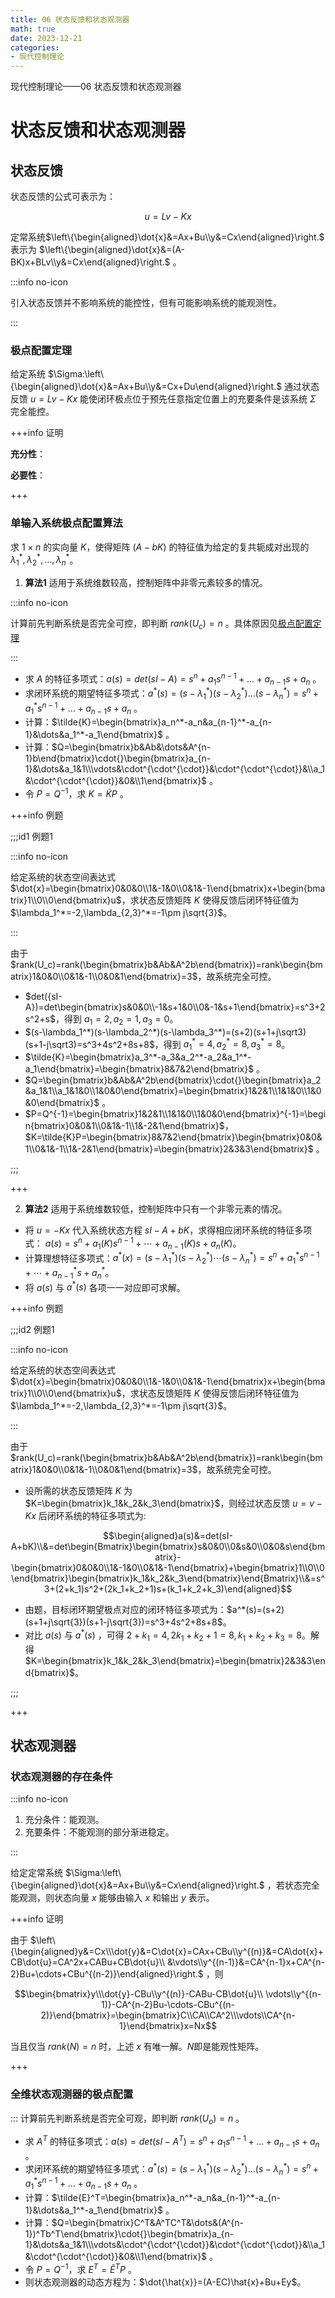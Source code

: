 ```yaml
---
title: 06 状态反馈和状态观测器
math: true
date: 2023-12-21
categories:
- 现代控制理论
---
```


现代控制理论——06 状态反馈和状态观测器

<!-- more -->

# 状态反馈和状态观测器

## 状态反馈

状态反馈的公式可表示为：

$$u=Lv-Kx     \tag{1}$$

定常系统$\left\{\begin{aligned}\dot{x}&=Ax+Bu\\y&=Cx\end{aligned}\right.$ 表示为 $\left\{\begin{aligned}\dot{x}&=(A-BK)x+BLv\\y&=Cx\end{aligned}\right.$ 。

:::info no-icon

引入状态反馈并不影响系统的能控性，但有可能影响系统的能观测性。

:::

### 极点配置定理

给定系统 $\Sigma:\left\{\begin{aligned}\dot{x}&=Ax+Bu\\y&=Cx+Du\end{aligned}\right.$ 通过状态反馈 $u=Lv-Kx$ 能使闭环极点位于预先任意指定位置上的充要条件是该系统 $\Sigma$ 完全能控。

+++info 证明

**充分性**：



**必要性**：



+++

### 单输入系统极点配置算法

求 $1\times n$ 的实向量 $K$，使得矩阵 $(A-bK)$ 的特征值为给定的复共轭成对出现的 $\lambda_1^*,\lambda_2^*,\dots,\lambda_n^*$。

1. **算法1**  适用于系统维数较高，控制矩阵中非零元素较多的情况。

:::info no-icon

计算前先判断系统是否完全可控，即判断 $rank(U_c)=n$ 。具体原因见[极点配置定理](#极点配置定理)

:::

+ 求 $A$ 的特征多项式：$a(s)=det(sI-A)=s^n+a_1s^{n-1}+\dots+a_{n-1}s+a_n$ 。
+ 求闭环系统的期望特征多项式：$a^*(s)=(s-\lambda_1^*)(s-\lambda_2^*)\dots (s-\lambda_n^*)=s^n+a_1^*s^{n-1}+\dots+a_{n-1}s+a_n$ 。
+ 计算：$\tilde{K}=\begin{bmatrix}a_n^*-a_n&a_{n-1}^*-a_{n-1}&\dots&a_1^*-a_1\end{bmatrix}$ 。
+ 计算：$Q=\begin{bmatrix}b&Ab&\dots&A^{n-1}b\end{bmatrix}\cdot{}\begin{bmatrix}a_{n-1}&\dots&a_1&1\\\vdots&\cdot^{\cdot^{\cdot}}&\cdot^{\cdot^{\cdot}}&\\a_1&\cdot^{\cdot^{\cdot}}&0&\\1\end{bmatrix}$ 。
+ 令 $P=Q^{-1}$，求 $K=\tilde{K}P$ 。

+++info 例题

;;;id1 例题1

:::info no-icon

给定系统的状态空间表达式 $\dot{x}=\begin{bmatrix}0&0&0\\1&-1&0\\0&1&-1\end{bmatrix}x+\begin{bmatrix}1\\0\\0\end{bmatrix}u$，求状态反馈矩阵 $K$ 使得反馈后闭环特征值为 $\lambda_1^*=-2,\lambda_{2,3}^*=-1\pm j\sqrt{3}$。

:::

由于 $rank(U_c)=rank(\begin{bmatrix}b&Ab&A^2b\end{bmatrix})=rank\begin{bmatrix}1&0&0\\0&1&-1\\0&0&1\end{bmatrix}=3$，故系统完全可控。

+ $det({sI-A})=det\begin{bmatrix}s&0&0\\-1&s+1&0\\0&-1&s+1\end{bmatrix}=s^3+2s^2+s$，得到 $a_1=2,a_2=1,a_3=0$。
+ $(s-\lambda_1^*)(s-\lambda_2^*)(s-\lambda_3^*)=(s+2)(s+1+j\sqrt3)(s+1-j\sqrt3)=s^3+4s^2+8s+8$，得到 $a_1^*=4,a_2^*=8,a_3^*=8$。
+ $\tilde{K}=\begin{bmatrix}a_3^*-a_3&a_2^*-a_2&a_1^*-a_1\end{bmatrix}=\begin{bmatrix}8&7&2\end{bmatrix}$ 。
+ $Q=\begin{bmatrix}b&Ab&A^2b\end{bmatrix}\cdot{}\begin{bmatrix}a_2&a_1&1\\a_1&1&0\\1&0&0\end{bmatrix}=\begin{bmatrix}1&2&1\\1&1&0\\1&0&0\end{bmatrix}$ 。
+  $P=Q^{-1}=\begin{bmatrix}1&2&1\\1&1&0\\1&0&0\end{bmatrix}^{-1}=\begin{bmatrix}0&0&1\\0&1&-1\\1&-2&1\end{bmatrix}$， $K=\tilde{K}P=\begin{bmatrix}8&7&2\end{bmatrix}\begin{bmatrix}0&0&1\\0&1&-1\\1&-2&1\end{bmatrix}=\begin{bmatrix}2&3&3\end{bmatrix}$ 。

;;;

+++

2. **算法2**  适用于系统维数较低，控制矩阵中只有一个非零元素的情况。

+ 将 $u=-Kx$ 代入系统状态方程 $sI-A+bK$，求得相应闭环系统的特征多项式： $a(s)=s^n+a_1(K)s^{n-1}+\cdots+a_{n-1}(K)s+a_n(K)$。
+ 计算理想特征多项式：$a^*(x)=(s-\lambda_1^*)(s-\lambda_2^*)\cdots(s-\lambda_n^*)=s^n+a_1^*s^{n-1}+\cdots+a_{n-1}^*s+a_n^*$。
+ 将 $a(s)$ 与 $a^*(s)$ 各项一一对应即可求解。

+++info 例题

;;;id2 例题1

:::info no-icon

给定系统的状态空间表达式 $\dot{x}=\begin{bmatrix}0&0&0\\1&-1&0\\0&1&-1\end{bmatrix}x+\begin{bmatrix}1\\0\\0\end{bmatrix}u$，求状态反馈矩阵 $K$ 使得反馈后闭环特征值为 $\lambda_1^*=-2,\lambda_{2,3}^*=-1\pm j\sqrt{3}$。

:::

由于 $rank(U_c)=rank(\begin{bmatrix}b&Ab&A^2b\end{bmatrix})=rank\begin{bmatrix}1&0&0\\0&1&-1\\0&0&1\end{bmatrix}=3$，故系统完全可控。

+ 设所需的状态反馈矩阵 $K$ 为 $K=\begin{bmatrix}k_1&k_2&k_3\end{bmatrix}$，则经过状态反馈 $u=v-Kx$ 后闭环系统的特征多项式为:

$$\begin{aligned}a(s)&=det(sI-A+bK)\\&=det\begin{Bmatrix}\begin{bmatrix}s&0&0\\0&s&0\\0&0&s\end{bmatrix}-\begin{bmatrix}0&0&0\\1&-1&0\\0&1&-1\end{bmatrix}+\begin{bmatrix}1\\0\\0\end{bmatrix}\begin{bmatrix}k_1&k_2&k_3\end{bmatrix}\end{Bmatrix}\\&=s^3+(2+k_1)s^2+(2k_1+k_2+1)s+(k_1+k_2+k_3)\end{aligned}$$

+ 由题，目标闭环期望极点对应的闭环特征多项式为：$a^*(s)=(s+2)(s+1+j\sqrt{3})(s+1-j\sqrt{3})=s^3+4s^2+8s+8$。
+ 对比 $a(s)$ 与 $a^*(s)$ ，可得 $2+k_1=4,2k_1+k_2+1=8,k_1+k_2+k_3=8$。解得 $K=\begin{bmatrix}k_1&k_2&k_3\end{bmatrix}=\begin{bmatrix}2&3&3\end{bmatrix}$。

;;;

+++

## 状态观测器

### 状态观测器的存在条件

:::info no-icon

1. 充分条件：能观测。
2. 充要条件：不能观测的部分渐进稳定。

:::

 给定定常系统 $\Sigma:\left\{\begin{aligned}\dot{x}&=Ax+Bu\\y&=Cx\end{aligned}\right.$ ，若状态完全能观测，则状态向量 $x$ 能够由输入 $x$ 和输出 $y$ 表示。

+++info 证明

由于 $\left\{\begin{aligned}y&=Cx\\\dot{y}&=C\dot{x}=CAx+CBu\\y^{(n)}&=CA\dot{x}+CB\dot{u}=CA^2x+CABu+CB\dot{u}\\ &\vdots\\y^{(n-1)}&=CA^{n-1}x+CA^{n-2}Bu+\cdots+CBu^{(n-2)}\end{aligned}\right.$ ，则

$$\begin{bmatrix}y\\\dot{y}-CBu\\y^{(n)}-CABu-CB\dot{u}\\ \vdots\\y^{(n-1)}-CA^{n-2}Bu-\cdots-CBu^{(n-2)}\end{bmatrix}=\begin{bmatrix}C\\CA\\CA^2\\\vdots\\CA^{n-1}\end{bmatrix}x=Nx$$

当且仅当 $rank(N)=n$ 时，上述 $x$ 有唯一解。$N$即是能观性矩阵。

+++

### 全维状态观测器的极点配置

::: 计算前先判断系统是否完全可观，即判断 $rank(U_o)=n$ 。

+ 求 $A^T$ 的特征多项式：$a(s)=det(sI-A^T)=s^n+a_1s^{n-1}+\dots+a_{n-1}s+a_n$ 。
+ 求闭环系统的期望特征多项式：$a^*(s)=(s-\lambda_1^*)(s-\lambda_2^*)\dots (s-\lambda_n^*)=s^n+a_1^*s^{n-1}+\dots+a_{n-1}s+a_n$ 。
+ 计算：$\tilde{E}^T=\begin{bmatrix}a_n^*-a_n&a_{n-1}^*-a_{n-1}&\dots&a_1^*-a_1\end{bmatrix}$ 。
+ 计算：$Q=\begin{bmatrix}C^T&A^TC^T&\dots&(A^{n-1})^Tb^T\end{bmatrix}\cdot{}\begin{bmatrix}a_{n-1}&\dots&a_1&1\\\vdots&\cdot^{\cdot^{\cdot}}&\cdot^{\cdot^{\cdot}}&\\a_1&\cdot^{\cdot^{\cdot}}&0&\\1\end{bmatrix}$ 。
+ 令 $P=Q^{-1}$，求 $E^T=\tilde{E}^TP$ 。
+ 则状态观测器的动态方程为：$\dot{\hat{x}}=(A-EC)\hat{x}+Bu+Ey$。








